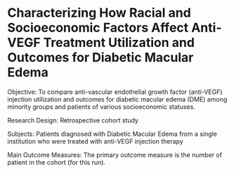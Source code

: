 # Characterizing How Racial and Socioeconomic Factors Affect Anti-VEGF Treatment Utilization and Outcomes for Diabetic Macular Edema

Objective: To compare anti-vascular endothelial growth factor (anti-VEGF) injection utilization and outcomes for diabetic macular edema (DME) among minority groups and patients of various socioeconomic statuses.

Research Design: Retrospective cohort study

Subjects: Patients diagnosed with Diabetic Macular Edema from a single institution who were treated with anti-VEGF injection therapy

Main Outcome Measures: The primary outcome measure is the number of patient in the cohort (for this run).

